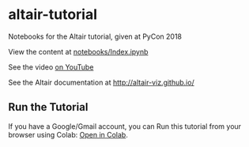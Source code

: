 # altair-tutorial
Notebooks for the Altair tutorial, given at PyCon 2018

View the content at [notebooks/Index.ipynb](notebooks/Index.ipynb)

See the video [on YouTube](https://www.youtube.com/watch?v=ms29ZPUKxbU)

See the Altair documentation at http://altair-viz.github.io/

## Run the Tutorial

If you have a Google/Gmail account, you can Run this tutorial from your browser using Colab: [Open in Colab](https://colab.research.google.com/github/altair-viz/altair-tutorial/blob/master/notebooks/Index.ipynb).
